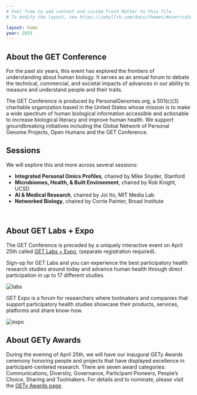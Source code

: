 ```yaml
---
# Feel free to add content and custom Front Matter to this file.
# To modify the layout, see https://jekyllrb.com/docs/themes/#overriding-theme-defaults

layout: home
year: 2015
---
```


<h2>About the GET Conference</h2>
<p>For the past six years, this event has explored the frontiers of understanding about human biology. It serves as an annual forum to debate the technical, commercial, and societal impacts of advances in our ability to measure and understand people and their traits.</p>

<p>The GET Conference is produced by PersonalGenomes.org, a 501(c)(3) charitable organization based in the United States whose mission is to make a wide spectrum of human biological information accessible and actionable to increase biological literacy and improve human health.  We support groundbreaking initiatives including the Global Network of Personal Genome Projects, Open Humans and the GET Conference.</p>

<h2>Sessions</h2>
<p>We will explore this and more across several sessions:<br>
</p
><ul>
  <li><b>Integrated Personal Omics Profiles</b>, chaired by Mike Snyder, Stanford<br></li>
  <li><b>Microbiomes, Health, &amp; Built Environment</b>, chaired by Rob Knight, UCSD<br></li>
  <li><b>AI &amp; Medical Research</b>, chaired by Joi Ito, MIT Media Lab<br></li>
  <li><b>Networked Biology</b>, chaired by Corrie Painter, Broad Institute<br></li>
</ul>
<br>
<p></p>

<h2>About GET Labs + Expo</h2>
<p>The GET Conference is preceded by a uniquely interactive event on April 25th called <a href="http://www.getconference.org/GET2016/labs.html">GET Labs + Expo</a>, (separate registration required).</p>

<p>Sign-up for GET Labs and you can experience the best participatory health research studies around today and advance human health through direct participation in up to 17 different studies.</p>

<div class="align-center"><img src="{{ "/get2016/images/getlabs_2016.png" | relative_url }}" alt="labs"></div>

<p>GET Expo is a forum for researchers where toolmakers and companies that support participatory health studies showcase their products, services, platforms and share know-how.</p>

<div class="align-center"><img src="{{ "/get2016/images/getexpo-all.png" | relative_url }}" alt="expo"></div>

<h2 class="mt20">About GETy Awards</h2>
<p>During the evening of April 25th, we will have our inaugural GETy Awards ceremony honoring people and projects that have displayed excellence in participant-centered research. There are seven award categories: Communications, Diversity, Governance, Participant Pioneers, People’s Choice, Sharing and Toolmakers. For details and to nominate, please visit the <a href="http://www.getconference.org/get2016/awards.html">GETy Awards page</a>.</p>
